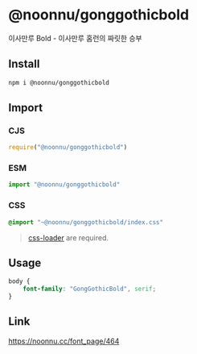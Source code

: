# @noonnu/gonggothicbold
이사만루 Bold - 이사만루 홈런의 짜릿한 승부

## Install
```sh
npm i @noonnu/gonggothicbold
```
## Import
### CJS
```js
require("@noonnu/gonggothicbold")
```
### ESM
```js
import "@noonnu/gonggothicbold"
```
### CSS 
```css
@import "~@noonnu/gonggothicbold/index.css"
```
> [css-loader](https://github.com/webpack-contrib/css-loader) are required.

## Usage
```css
body {
    font-family: "GongGothicBold", serif;
}
```

## Link
https://noonnu.cc/font_page/464